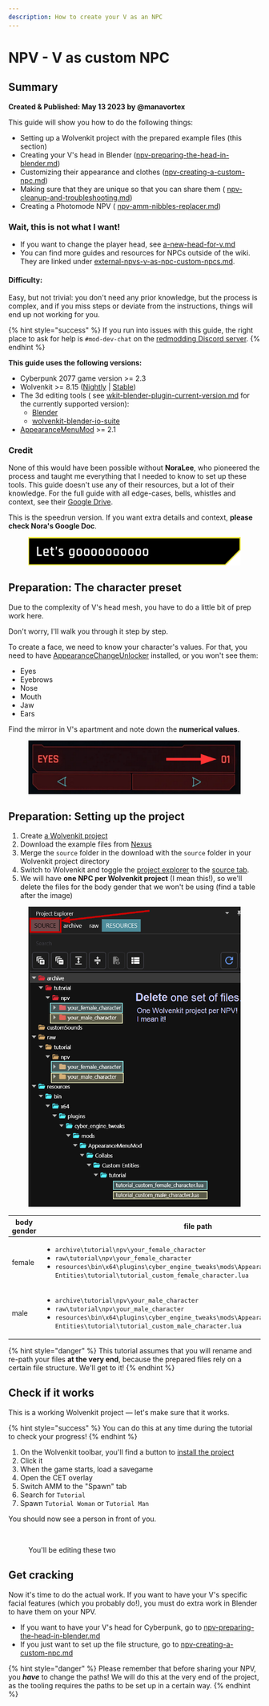 ```yaml
---
description: How to create your V as an NPC
---
```


# NPV - V as custom NPC

## Summary

**Created & Published: May 13 2023 by @manavortex**

This guide will show you how to do the following things:&#x20;

* Setting up a Wolvenkit project with the prepared example files (this section)
* Creating your V's head in Blender ([npv-preparing-the-head-in-blender.md](npv-preparing-the-head-in-blender.md "mention"))
* Customizing their appearance and clothes ([npv-creating-a-custom-npc.md](npv-creating-a-custom-npc.md "mention"))
* Making sure that they are unique so that you can share them ( [npv-cleanup-and-troubleshooting.md](npv-cleanup-and-troubleshooting.md "mention"))
* Creating a Photomode NPV ( [npv-amm-nibbles-replacer.md](npv-amm-nibbles-replacer.md "mention"))

### Wait, this is not what I want!

* If you want to change the player head, see [a-new-head-for-v.md](../a-new-head-for-v.md "mention")
* You can find more guides and resources for NPCs outside of the wiki. They are linked under [external-npvs-v-as-npc-custom-npcs.md](../../community-guides/external-npvs-v-as-npc-custom-npcs.md "mention").

#### Difficulty:

Easy, but not trivial: you don't need any prior knowledge, but the process is complex, and if you miss steps or deviate from the instructions, things will end up not working for you.

{% hint style="success" %}
If you run into issues with this guide, the right place to ask for help is `#mod-dev-chat` on the [redmodding Discord server](https://discord.gg/redmodding).&#x20;
{% endhint %}

**This guide uses the following versions:**

* Cyberpunk 2077 game version >= 2.3
* Wolvenkit >= 8.15 ([Nightly](https://github.com/WolvenKit/WolvenKit-nightly-releases/releases) | [Stable](https://github.com/WolvenKit/Wolvenkit/releases))
* The 3d editing tools  ( see [wkit-blender-plugin-current-version.md](../../../for-mod-creators-theory/modding-tools/wolvenkit-blender-io-suite/installing-the-wolvenkit-blender-plugin/wkit-blender-plugin-current-version.md "mention") for the currently supported version):
  * [Blender](https://www.blender.org/download/)
  * [wolvenkit-blender-io-suite](../../../for-mod-creators-theory/modding-tools/wolvenkit-blender-io-suite/ "mention")
* [AppearanceMenuMod](https://www.nexusmods.com/cyberpunk2077/mods/790) >= 2.1

### Credit

None of this would have been possible without **NoraLee**, who pioneered the process and taught me everything that I needed to know to set up these tools. This guide doesn't use any of their resources, but a lot of their knowledge. For the full guide with all edge-cases, bells, whistles and context, see their [Google Drive](https://drive.google.com/drive/folders/1R-knopKMhHDZuokPKaTt0nIDArXcQdrb).&#x20;

This is the speedrun version. If you want extra details and context, **please check Nora's Google Doc**.



<figure><img src="../../../.gitbook/assets/section_header_letsgooooo.png" alt=""><figcaption></figcaption></figure>

## Preparation: The character preset

Due to the complexity of V's head mesh, you have to do a little bit of prep work here.

Don't worry, I'll walk you through it step by step.

To create a face, we need to know your character's values. For that, you need to have [AppearanceChangeUnlocker](https://www.nexusmods.com/cyberpunk2077/mods/3850) installed, or you won't see them:

* Eyes
* Eyebrows
* Nose
* Mouth
* Jaw
* Ears

Find the mirror in V's apartment and note down the **numerical values**.

<figure><img src="../../../.gitbook/assets/npv_head_character_creator_numbers.png" alt=""><figcaption></figcaption></figure>

## Preparation: Setting up the project

1. Create [a Wolvenkit project](https://app.gitbook.com/s/-MP_ozZVx2gRZUPXkd4r/wolvenkit-app/usage/wolvenkit-projects#create-a-new-wolvenkit-mod-project)
2. Download the example files from [Nexus](https://www.nexusmods.com/cyberpunk2077/mods/8328)
3. Merge the `source` folder in the download with the `source` folder in your Wolvenkit project directory
4. Switch to Wolvenkit and toggle the [project explorer](https://app.gitbook.com/s/-MP_ozZVx2gRZUPXkd4r/wolvenkit-app/editor/project-explorer) to the [source tab](https://app.gitbook.com/s/-MP_ozZVx2gRZUPXkd4r/wolvenkit-app/editor/project-explorer#source).
5. We will have **one NPC per Wolvenkit project** (I mean this!), so we'll delete the files for the body gender that we won't be using (find a table after the image)

<figure><img src="../../../.gitbook/assets/image (1) (3).png" alt=""><figcaption></figcaption></figure>



<table><thead><tr><th width="179">body gender</th><th>file path</th></tr></thead><tbody><tr><td>female</td><td><ul><li><code>archive\tutorial\npv\your_female_character</code></li><li><code>raw\tutorial\npv\your_female_character</code></li><li><code>resources\bin\x64\plugins\cyber_engine_tweaks\mods\AppearanceMenuMod\Collabs\Custom Entities\tutorial\tutorial_custom_female_character.lua</code></li></ul></td></tr><tr><td>male</td><td><ul><li><code>archive\tutorial\npv\your_male_character</code></li><li><code>raw\tutorial\npv\your_male_character</code></li><li><code>resources\bin\x64\plugins\cyber_engine_tweaks\mods\AppearanceMenuMod\Collabs\Custom Entities\tutorial\tutorial_custom_male_character.lua</code></li></ul></td></tr></tbody></table>

{% hint style="danger" %}
This tutorial assumes that you will rename and re-path your files **at the very end**, because the prepared files rely on a certain file structure. We'll get to it!
{% endhint %}

## Check if it works

This is a working Wolvenkit project — let's make sure that it works.&#x20;

{% hint style="success" %}
You can do this at any time during the tutorial to check your progress!
{% endhint %}

1. On the Wolvenkit toolbar, you'll find a button to [install the project](https://app.gitbook.com/s/-MP_ozZVx2gRZUPXkd4r/wolvenkit-app/menu/toolbar#install-and-launch)
2. Click it
3. When the game starts, load a savegame
4. Open the CET overlay
5. Switch AMM to the "Spawn" tab
6. Search for `Tutorial`
7. Spawn `Tutorial Woman` or `Tutorial Man`

You should now see a person in front of you.

<figure><img src="https://64.media.tumblr.com/f9d975e408bb678ba2acddec9f76cbd8/c1517bdcdc3d9374-c8/s2048x3072/553431af3044de381134d1484df5b5b919049f42.pnj" alt=""><figcaption><p>You'll be editing these two</p></figcaption></figure>

## Get cracking

Now it's time to do the actual work. If you want to have your V's specific facial features (which you probably do!), you must do extra work in Blender to have them on your NPV.

* If you want to have your V's head for Cyberpunk, go to [npv-preparing-the-head-in-blender.md](npv-preparing-the-head-in-blender.md "mention")
* If you just want to set up the file structure, go to [npv-creating-a-custom-npc.md](npv-creating-a-custom-npc.md "mention")

{% hint style="danger" %}
Please remember that before sharing your NPV, you _**have**_ to change the paths! We will do this at the very end of the project, as the tooling requires the paths to be set up in a certain way.
{% endhint %}
